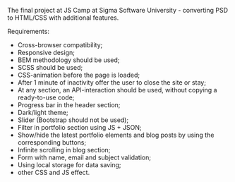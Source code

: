 The final project at JS Camp at Sigma Software University - converting PSD to HTML/CSS with additional features.

Requirements:

- Cross-browser compatibility;
- Responsive design;
- BEM methodology should be used;
- SCSS should be used;
- CSS-animation before the page is loaded;
- After 1 minute of inactivity offer the user to close the site or stay;
- At any section, an API-interaction should be used, without copying a ready-to-use code;
- Progress bar in the header section;
- Dark/light theme;
- Slider (Bootstrap should not be used);
- Filter in portfolio section using JS + JSON;
- Show/hide the latest portfolio elements and blog posts by using the corresponding buttons;
- Infinite scrolling in blog section;
- Form with name, email and subject validation;
- Using local storage for data saving;
- other CSS and JS effect.
